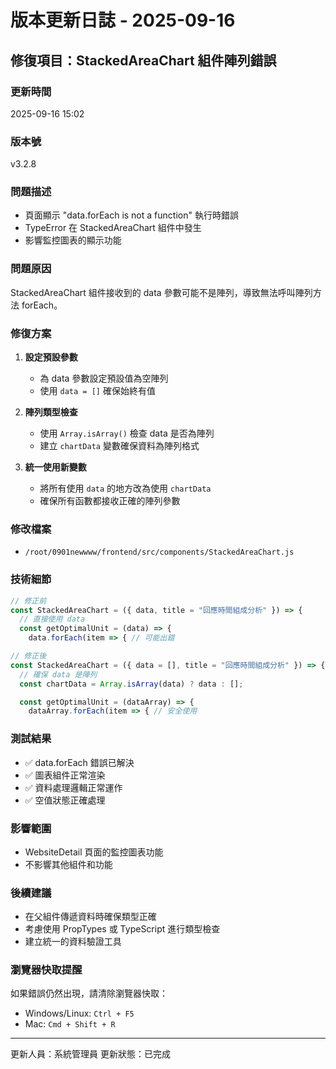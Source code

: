 # 版本更新日誌 - 2025-09-16

## 修復項目：StackedAreaChart 組件陣列錯誤

### 更新時間
2025-09-16 15:02

### 版本號
v3.2.8

### 問題描述
- 頁面顯示 "data.forEach is not a function" 執行時錯誤
- TypeError 在 StackedAreaChart 組件中發生
- 影響監控圖表的顯示功能

### 問題原因
StackedAreaChart 組件接收到的 data 參數可能不是陣列，導致無法呼叫陣列方法 forEach。

### 修復方案
1. **設定預設參數**
   - 為 data 參數設定預設值為空陣列
   - 使用 `data = []` 確保始終有值

2. **陣列類型檢查**
   - 使用 `Array.isArray()` 檢查 data 是否為陣列
   - 建立 `chartData` 變數確保資料為陣列格式

3. **統一使用新變數**
   - 將所有使用 `data` 的地方改為使用 `chartData`
   - 確保所有函數都接收正確的陣列參數

### 修改檔案
- `/root/0901newwww/frontend/src/components/StackedAreaChart.js`

### 技術細節
```javascript
// 修正前
const StackedAreaChart = ({ data, title = "回應時間組成分析" }) => {
  // 直接使用 data
  const getOptimalUnit = (data) => {
    data.forEach(item => { // 可能出錯

// 修正後
const StackedAreaChart = ({ data = [], title = "回應時間組成分析" }) => {
  // 確保 data 是陣列
  const chartData = Array.isArray(data) ? data : [];

  const getOptimalUnit = (dataArray) => {
    dataArray.forEach(item => { // 安全使用
```

### 測試結果
- ✅ data.forEach 錯誤已解決
- ✅ 圖表組件正常渲染
- ✅ 資料處理邏輯正常運作
- ✅ 空值狀態正確處理

### 影響範圍
- WebsiteDetail 頁面的監控圖表功能
- 不影響其他組件和功能

### 後續建議
- 在父組件傳遞資料時確保類型正確
- 考慮使用 PropTypes 或 TypeScript 進行類型檢查
- 建立統一的資料驗證工具

### 瀏覽器快取提醒
如果錯誤仍然出現，請清除瀏覽器快取：
- Windows/Linux: `Ctrl + F5`
- Mac: `Cmd + Shift + R`

---
更新人員：系統管理員
更新狀態：已完成